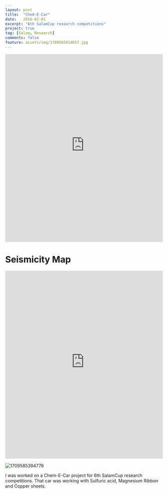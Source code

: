 ```yaml
---
layout: post
title:  "Chem-E-Car"
date:   2016-02-01
excerpt: "6th SalamCup research competitions"
project: true
tag: [Salam, Research]
comments: false
feature: assets/img/1709585414657.jpg
---
```


<iframe src="https://raw.githubusercontent.com/aradfarahani/Seismology/main/seismicity_map.html" width="100%" height="600px" frameborder="0"></iframe>

<!DOCTYPE html>
<html lang="en">
<head>
    <meta charset="UTF-8">
    <meta name="viewport" content="width=device-width, initial-scale=1.0">
    <title>Seismicity Map</title>
</head>
<body>
    <h1>Seismicity Map</h1>
    <iframe src="https://raw.githubusercontent.com/aradfarahani/Seismology/main/seismicity_map.html" width="100%" height="600px" frameborder="0"></iframe>
</body>
</html>



![1709585394776](https://github.com/user-attachments/assets/96a37ecf-bfb9-49f8-acb0-66c69cd7fb13)

I was worked on a Chem-E-Car project for 6th SalamCup research competitions. That car was working with Sulfuric acid, Magnesium Ribbon and Copper sheets.
